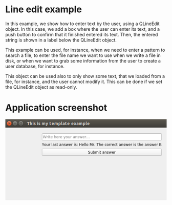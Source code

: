 # Line edit example
In this example, we show how to enter text by the user, using a QLineEdit object.
In this case, we add a box where the user can enter its text, and a push button to
confirm that it finished entered its text. Then, the entered string is shown
in a label below the QLineEdit object.

This example can be used, for instance, when we need to enter a pattern to
search a file, to enter the file name we want to use when we write a file
in disk, or when we want to grab some information from the user to create
a user database, for instance.

This object can be used also to only show some text, that we loaded from a file,
for instance, and the user cannot modify it. This can be done if we set the QLineEdit
object as read-only.

# Application screenshot
![app screenshot](/PyQtExamples/10_EditTextExample/images/lineEditExample.png)